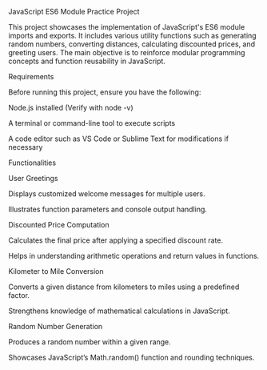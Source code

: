 JavaScript ES6 Module Practice Project

This project showcases the implementation of JavaScript's ES6 module imports and exports. It includes various utility functions such as generating random numbers, converting distances, calculating discounted prices, and greeting users. The main objective is to reinforce modular programming concepts and function reusability in JavaScript.


Requirements

Before running this project, ensure you have the following:

Node.js installed (Verify with node -v)

A terminal or command-line tool to execute scripts

A code editor such as VS Code or Sublime Text for modifications if necessary


Functionalities

User Greetings

Displays customized welcome messages for multiple users.

Illustrates function parameters and console output handling.


Discounted Price Computation

Calculates the final price after applying a specified discount rate.

Helps in understanding arithmetic operations and return values in functions.


Kilometer to Mile Conversion

Converts a given distance from kilometers to miles using a predefined factor.

Strengthens knowledge of mathematical calculations in JavaScript.


Random Number Generation

Produces a random number within a given range.

Showcases JavaScript’s Math.random() function and rounding techniques.

